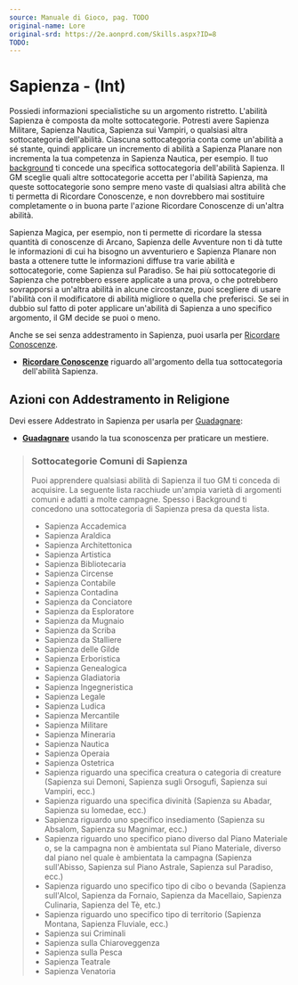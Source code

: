 ```yaml
---
source: Manuale di Gioco, pag. TODO
original-name: Lore
original-srd: https://2e.aonprd.com/Skills.aspx?ID=8
TODO:
---
```


# Sapienza - (Int)

Possiedi informazioni specialistiche su un argomento ristretto. L'abilità
Sapienza è composta da molte sottocategorie. Potresti avere Sapienza Militare,
Sapienza Nautica, Sapienza sui Vampiri, o qualsiasi altra sottocategoria
dell'abilità. Ciascuna sottocategoria conta come un'abilità a sé stante, quindi
applicare un incremento di abilità a Sapienza Planare non incrementa la tua
competenza in Sapienza Nautica, per esempio. Il tuo [background](/background) ti
concede una specifica sottocategoria dell'abilità Sapienza. Il GM sceglie quali
altre sottocategorie accetta per l'abilità Sapienza, ma queste sottocategorie
sono sempre meno vaste di qualsiasi altra abilità che ti permetta di Ricordare
Conoscenze, e non dovrebbero mai sostituire completamente o in buona parte
l'azione Ricordare Conoscenze di un'altra abilità.

Sapienza Magica, per esempio, non ti permette di ricordare la stessa quantità di
conoscenze di Arcano, Sapienza delle Avventure non ti dà tutte le informazioni
di cui ha bisogno un avventuriero e Sapienza Planare non basta a ottenere tutte
le informazioni diffuse tra varie abilità e sottocategorie, come Sapienza sul
Paradiso. Se hai più sottocategorie di Sapienza che potrebbero essere applicate
a una prova, o che potrebbero sovrapporsi a un'altra abilità in alcune
circostanze, puoi scegliere di usare l'abilità con il modificatore di abilità
migliore o quella che preferisci. Se sei in dubbio sul fatto di poter applicare
un'abilità di Sapienza a uno specifico argomento, il GM decide se puoi o meno.

Anche se sei senza addestramento in Sapienza, puoi usarla per
[Ricordare Conoscenze](/azioni/abilita/ricordare-conoscenze).

- **[Ricordare Conoscenze](/azioni/abilita/ricordare-conoscenze)** riguardo
  all'argomento della tua sottocategoria dell'abilità Sapienza.

## Azioni con Addestramento in Religione

Devi essere Addestrato in Sapienza per usarla per
[Guadagnare](/azioni/abilita/guadagnare):

- **[Guadagnare](/azioni/abilita/guadagnare)** usando la tua sconoscenza per
  praticare un mestiere.

> ### Sottocategorie Comuni di Sapienza
>
> Puoi apprendere qualsiasi abilità di Sapienza il tuo GM ti conceda di
> acquisire. La seguente lista racchiude un'ampia varietà di argomenti comuni e
> adatti a molte campagne. Spesso i Background ti concedono una sottocategoria
> di Sapienza presa da questa lista.
>
> - Sapienza Accademica
> - Sapienza Araldica
> - Sapienza Architettonica
> - Sapienza Artistica
> - Sapienza Bibliotecaria
> - Sapienza Circense
> - Sapienza Contabile
> - Sapienza Contadina
> - Sapienza da Conciatore
> - Sapienza da Esploratore
> - Sapienza da Mugnaio
> - Sapienza da Scriba
> - Sapienza da Stalliere
> - Sapienza delle Gilde
> - Sapienza Erboristica
> - Sapienza Genealogica
> - Sapienza Gladiatoria
> - Sapienza Ingegneristica
> - Sapienza Legale
> - Sapienza Ludica
> - Sapienza Mercantile
> - Sapienza Militare
> - Sapienza Mineraria
> - Sapienza Nautica
> - Sapienza Operaia
> - Sapienza Ostetrica
> - Sapienza riguardo una specifica creatura o categoria di creature (Sapienza
>   sui Demoni, Sapienza sugli Orsogufi, Sapienza sui Vampiri, ecc.)
> - Sapienza riguardo una specifica divinità (Sapienza su Abadar, Sapienza su
>   Iomedae, ecc.)
> - Sapienza riguardo uno specifico insediamento (Sapienza su Absalom, Sapienza
>   su Magnimar, ecc.)
> - Sapienza riguardo uno specifico piano diverso dal Piano Materiale o, se la
>   campagna non è ambientata sul Piano Materiale, diverso dal piano nel quale è
>   ambientata la campagna (Sapienza sull'Abisso, Sapienza sul Piano Astrale,
>   Sapienza sul Paradiso, ecc.)
> - Sapienza riguardo uno specifico tipo di cibo o bevanda (Sapienza sull'Alcol,
>   Sapienza da Fornaio, Sapienza da Macellaio, Sapienza Culinaria, Sapienza del
>   Tè, etc.)
> - Sapienza riguardo uno specifico tipo di territorio (Sapienza Montana,
>   Sapienza Fluviale, ecc.)
> - Sapienza sui Criminali
> - Sapienza sulla Chiaroveggenza
> - Sapienza sulla Pesca
> - Sapienza Teatrale
> - Sapienza Venatoria
